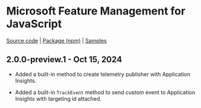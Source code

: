 # Microsoft Feature Management for JavaScript

[Source code][source_code] | [Package (npm)][package] | [Samples][samples]

## 2.0.0-preview.1 - Oct 15, 2024

* Added a built-in method to create telemetry publisher with Application Insights.

* Added a built-in `TrackEvent` method to send custom event to Application Insights with targeting id attached.

[package]: https://www.npmjs.com/package/@microsoft/feature-management-applicationinsights-browser
[samples]: https://github.com/microsoft/FeatureManagement-JavaScript/tree/main/examples
[source_code]: https://github.com/microsoft/FeatureManagement-JavaScript
